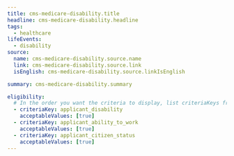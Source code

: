 ```yaml
---
title: cms-medicare-disability.title
headline: cms-medicare-disability.headline
tags:
  - healthcare
lifeEvents:
  - disability
source:
  name: cms-medicare-disability.source.name
  link: cms-medicare-disability.source.link
  isEnglish: cms-medicare-disability.source.linkIsEnglish

summary: cms-medicare-disability.summary

eligibility:
  # In the order you want the criteria to display, list criteriaKeys from the csv here, each followed by a comma-separated list of which values indicate eligibility for that criteria. Wrap individual values in quotes if they have inner commas.
  - criteriaKey: applicant_disability
    acceptableValues: [true]
  - criteriaKey: applicant_ability_to_work
    acceptableValues: [true]
  - criteriaKey: applicant_citizen_status
    acceptableValues: [true]
---
```

